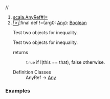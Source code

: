 //
<ol>
<li><a href="https://www.scala-lang.org/api/2.12.3/scala/collection/immutable/List.html#!=(x$1:Any):Boolean">scala.AnyRef#!=</a></li>
<li name="scala.AnyRef#!=" visbl="pub" class="indented0 " data-isabs="false" fullcomment="yes" group="Ungrouped"> <a id="!=(x$1:Any):Boolean"></a><a id="!=(Any):Boolean"></a> <span class="permalink"> <a href="../../../scala/collection/immutable/List.html#!=(x$1:Any):Boolean" title="Permalink"> <i class="material-icons"></i> </a> </span> <span class="modifier_kind"> <span class="modifier">final </span> <span class="kind">def</span> </span> <span class="symbol"> <span title="gt4s: $bang$eq" class="name">!=</span><span class="params">(<span name="arg0">arg0: <a href="../../Any.html" class="extype" name="scala.Any">Any</a></span>)</span><span class="result">: <a href="../../Boolean.html" class="extype" name="scala.Boolean">Boolean</a></span> </span> <p class="shortcomment cmt">Test two objects for inequality.</p>
 <div class="fullcomment">
  <div class="comment cmt">
   <p>Test two objects for inequality. </p>
  </div>
  <dl class="paramcmts block">
   <dt>
    returns
   </dt>
   <dd class="cmt">
    <p><code>true</code> if !(this == that), false otherwise.</p>
   </dd>
  </dl>
  <dl class="attributes block"> 
   <dt>
    Definition Classes
   </dt>
   <dd>
    AnyRef → 
    <a href="../../Any.html" class="extype" name="scala.Any">Any</a>
   </dd>
  </dl>
 </div> </li>
        </ol>


### Examples



























